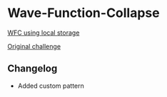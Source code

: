 # Wave-Function-Collapse

[WFC using local storage](https://editor.p5js.org/kfahn/full/iNUF-Lgdf)

[Original challenge](https://thecodingtrain.com/challenges/171-wave-function-collapse)

## Changelog
- Added custom pattern